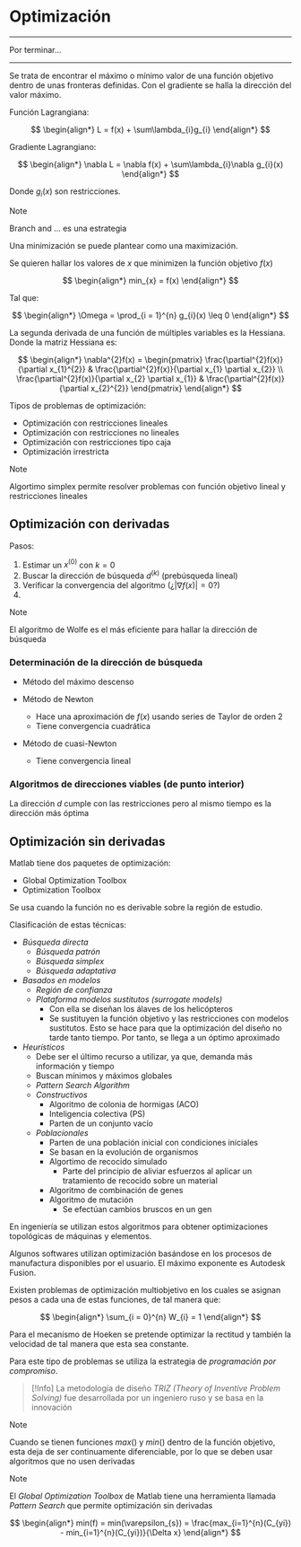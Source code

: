 # Optimización

---

Por terminar...

---


Se trata de encontrar el máximo o mínimo valor de una función objetivo dentro de unas fronteras definidas.
Con el gradiente se halla la dirección del valor máximo.

Función Lagrangiana:

$$
\begin{align*}
	L = f(x) + \sum\lambda_{i}g_{i}
\end{align*}
$$

Gradiente Lagrangiano:

$$
\begin{align*}
	\nabla L = \nabla f(x) + \sum\lambda_{i}\nabla g_{i}(x)
\end{align*}
$$

Donde $g_{i}(x)$ son restricciones.

>[!Note]
>Branch and ... es una estrategia

Una minimización se puede plantear como una maximización.

Se quieren hallar los valores de $x$ que minimizen la función objetivo $f(x)$

$$
\begin{align*}
	min_{x} = f(x)
\end{align*}
$$

Tal que:

$$
\begin{align*}
	\Omega = \prod_{i = 1}^{n} g_{i}(x) \leq 0
\end{align*}
$$


La segunda derivada de una función de múltiples variables es la Hessiana. Donde la matriz Hessiana es:

$$
\begin{align*}
	\nabla^{2}f(x) = 
	\begin{pmatrix}
\frac{\partial^{2}f(x)}{\partial x_{1}^{2}} & \frac{\partial^{2}f(x)}{\partial x_{1} \partial x_{2}} \\
\frac{\partial^{2}f(x)}{\partial x_{2} \partial x_{1}} & \frac{\partial^{2}f(x)}{\partial x_{2}^{2}}
\end{pmatrix}
\end{align*}
$$

Tipos de problemas de optimización:
- Optimización con restricciones lineales
- Optimización con restricciones no lineales
- Optimización con restricciones tipo caja
- Optimización irrestricta


>[!Note]
>Algortimo simplex permite resolver problemas con función objetivo lineal y restricciones lineales


## Optimización con derivadas

Pasos:
1. Estimar un $x^{(0)}$ con $k = 0$
2. Buscar la dirección de búsqueda $d^{(k)}$ (prebúsqueda lineal)
3. Verificar la convergencia del algoritmo (¿$|\nabla f(x)| = 0$?)
4. 


>[!Note]
>El algoritmo de Wolfe es el más eficiente para hallar la dirección de búsqueda


### Determinación de la dirección de búsqueda

- Método del máximo descenso


- Método de Newton
	- Hace una aproximación de $f(x)$ usando series de Taylor de orden 2
	- Tiene convergencia cuadrática

- Método de cuasi-Newton
	- Tiene convergencia lineal


### Algoritmos de direcciones viables (de punto interior)

La dirección $d$ cumple con las restricciones pero al mismo tiempo es la dirección más óptima


## Optimización sin derivadas

Matlab tiene dos paquetes de optimización:
- Global Optimization Toolbox
- Optimization Toolbox

Se usa cuando la función no es derivable sobre la región de estudio.

Clasificación de estas técnicas:
- _Búsqueda directa_
	- _Búsqueda patrón_
	- _Búsqueda simplex_
	- _Búsqueda adaptativa_
- _Basados en modelos_
	- _Región de confianza_
	- _Plataforma modelos sustitutos (surrogate models)_
		- Con ella se diseñan los álaves de los helicópteros
		- Se sustituyen la función objetivo y las restricciones con modelos sustitutos. Esto se hace para que la optimización del diseño no tarde tanto tiempo. Por tanto, se llega a un óptimo aproximado
- _Heurísticos_
	- Debe ser el último recurso a utilizar, ya que, demanda más información y tiempo
	- Buscan mínimos y máximos globales
	- _Pattern Search Algorithm_
	- _Constructivos_
		- Algoritmo de colonia de hormigas (ACO)
		- Inteligencia colectiva (PS)
		- Parten de un conjunto vacío
	- _Poblacionales_
		- Parten de una población inicial con condiciones iniciales
		- Se basan en la evolución de organismos
		- Algortimo de recocido simulado
			- Parte del principio de aliviar esfuerzos al aplicar un tratamiento de recocido sobre un material
		- Algoritmo de combinación de genes
		- Algoritmo de mutación
			- Se efectúan cambios bruscos en un gen


En ingeniería se utilizan estos algoritmos para obtener optimizaciones topológicas de máquinas y elementos.

Algunos softwares utilizan optimización basándose en los procesos de manufactura disponibles por el usuario. El máximo exponente es Autodesk Fusion.

Existen problemas de optimización multiobjetivo en los cuales se asignan pesos a cada una de estas funciones, de tal manera que:

$$
\begin{align*}
	\sum_{i = 0}^{n} W_{i} = 1
\end{align*}
$$

Para el mecanismo de Hoeken se pretende optimizar la rectitud y también la velocidad de tal manera que esta sea constante.

Para este tipo de problemas se utiliza la estrategia de _programación por compromiso_.

>[!Info]
>La metodología de diseño _TRIZ (Theory of Inventive Problem Solving)_ fue desarrollada por un ingeniero ruso y se basa en la innovación 

>[!Note]
>Cuando se tienen funciones $max()$ y $min()$ dentro de la función objetivo, esta deja de ser continuamente diferenciable, por lo que se deben usar algoritmos que no usen derivadas

>[!Note]
>El _Global Optimization Toolbox_ de Matlab tiene una herramienta llamada _Pattern Search_ que permite optimización sin derivadas




$$
\begin{align*}
	min(f) = min(\varepsilon_{s}) = \frac{max_{i=1}^{n}(C_{yi}) - min_{i=1}^{n}(C_{yi})}{\Delta x}
\end{align*}
$$